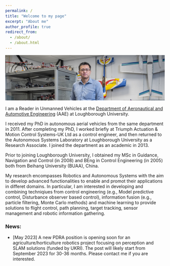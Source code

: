 ```yaml
---
permalink: /
title: "Welcome to my page"
excerpt: "About me"
author_profile: true
redirect_from: 
  - /about/
  - /about.html
---
```


![image](/images/D5286-03.jpg)

I am a Reader in Unmanned Vehicles at the [Department of Aeronautical and Automotive Engineering](https://www.lboro.ac.uk/departments/aae/) (AAE) at Loughborough University. 

I received my PhD in autonomous aerial vehicles from the same department in 2011. After completing my PhD,  I worked briefly at Triumph Actuation & Motion Control Systems-UK Ltd as a control engineer, and then returned to the Autonomous Systems Laboratory at Loughborough University as a Research Associate. I joined the department as an academic in 2013. 

Prior to joining Loughborough University, I obtained my MSc in Guidance, Navigation and Control (in 2008) and BEng in Control Engineering (in 2005) both from Beihang University (BUAA), China. 

My research encompasses Robotics and Autonomous Systems with the aim to develop advanced functionalities to enable and promot their applications in differet domains. In particular, I am interested in developing and combining techniqiues from control engineering (e.g., Model predictive control, Disturbance observer based control), information fusion (e.g., particle filtering, Monte Carlo methods) and machine learning to provide solutions to flight control, path planning, target tracking, sensor management and robotic information gathering.    

[//]: # (* Application domain: Smart farming, CBRN defence, Infrastructure inspection, Intelligent mobility)

### News: 
* [May 2023] A new PDRA position is opening soon for an agriculture/horticulture robotics project focusing on perception and SLAM solutions (funded by UKRI). The post will likely start from September 2023 for 30-36 months. Please contact me if you are interested. 
